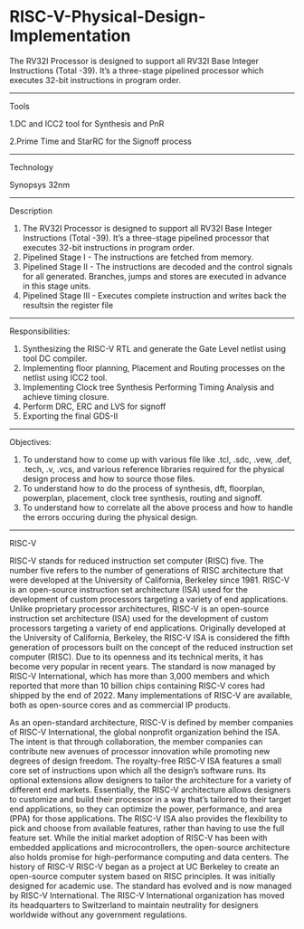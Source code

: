 # RISC-V-Physical-Design-Implementation
The RV32I Processor is designed to support all RV32I Base Integer Instructions (Total -39). It’s a  three-stage pipelined processor which executes 32-bit instructions in program order.

---------------------------------------------------------------------------------------------------------------
Tools 

1.DC and ICC2 tool for Synthesis and PnR

2.Prime Time and StarRC for the Signoff process

--------------------------------------------------------------------------------------------------------------
Technology

Synopsys 32nm

---------------------------------------------------------------------------------------------------------------
Description
1. The RV32I Processor is designed to support all RV32I Base Integer Instructions (Total -39). It’s a three-stage pipelined processor that executes 32-bit instructions in program order.
2. Pipelined Stage I - The instructions are fetched from memory.
3. Pipelined Stage II - The instructions are decoded and the control signals for all generated. Branches, jumps and stores are executed in advance in this stage units.
4. Pipelined Stage III - Executes complete instruction and writes back the resultsin the register file
-------------------------------------------------------------------------------------------------------------------
Responsibilities:
1. Synthesizing the RISC-V RTL and generate the Gate Level netlist using tool DC compiler.
2. Implementing floor planning, Placement and Routing processes on the netlist using ICC2 tool.
3. Implementing Clock tree Synthesis Performing Timing Analysis and achieve timing closure.
4. Perform DRC, ERC and LVS for signoff
5. Exporting the final GDS-II

------------------------------------------------------------------------------------------------------------------------
Objectives:
1. To understand how to come up with various file like .tcl, .sdc, .vew, .def, .tech, .v, .vcs, and various reference libraries required for the physical design process and how to source those files.
2. To understand how to do the process of synthesis, dft, floorplan, powerplan, placement, clock tree synthesis, routing and signoff.
3. To understand how to correlate all the above process and how to handle the errors occuring during the physical design.

 ---------------------------------------------------------------------------------------------------------------------
 RISC-V

 
RISC-V stands for reduced instruction set computer (RISC) five.
The number five refers to the number of generations of RISC
architecture that were developed at the University of California,
Berkeley since 1981.
RISC-V is an open-source instruction set architecture (ISA) used
for the development of custom processors targeting a variety of end
applications.
Unlike proprietary processor architectures, RISC-V is an open-source
instruction set architecture (ISA) used for the development of custom
processors targeting a variety of end applications. Originally developed
at the University of California, Berkeley, the RISC-V ISA is considered
the fifth generation of processors built on the concept of the reduced
instruction set computer (RISC). Due to its openness and its technical
merits, it has become very popular in recent years. The standard is now
managed by RISC-V International, which has more than 3,000 members and which reported that more than 10 billion chips containing
RISC-V cores had shipped by the end of 2022. Many implementations
of RISC-V are available, both as open-source cores and as commercial
IP products.

As an open-standard architecture, RISC-V is defined by member
companies of RISC-V International, the global nonprofit organization
behind the ISA. The intent is that through collaboration, the member
companies can contribute new avenues of processor innovation while
promoting new degrees of design freedom.
The royalty-free RISC-V ISA features a small core set of instructions
upon which all the design’s software runs. Its optional extensions allow
designers to tailor the architecture for a variety of different end markets.
Essentially, the RISC-V architecture allows designers to customize and
build their processor in a way that’s tailored to their target end
applications, so they can optimize the power, performance, and area
(PPA) for those applications. The RISC-V ISA also provides the
flexibility to pick and choose from available features, rather than having
to use the full feature set.
While the initial market adoption of RISC-V has been with embedded
applications and microcontrollers, the open-source architecture also
holds promise for high-performance computing and data centers.
The history of RISC-V
RISC-V began as a project at UC Berkeley to create an open-source
computer system based on RISC principles. It was initially designed
for academic use. The standard has evolved and is now managed by
RISC-V International.
The RISC-V International organization has moved its headquarters to
Switzerland to maintain neutrality for designers worldwide without any
government regulations.



